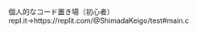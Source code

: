 <span style="font size:200%;">
個人的なコード置き場（初心者）<br>
repl.it→https://replit.com/@ShimadaKeigo/test#main.c
</span>
